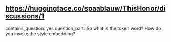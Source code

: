 ## https://huggingface.co/spaablauw/ThisHonor/discussions/1

contains_question: yes
question_part: So what is the token word? How do you invoke the style embedding?